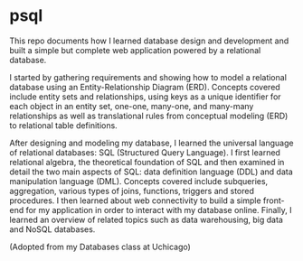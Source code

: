 # psql

This repo documents how I learned database design and development and built a simple but complete web application powered by a relational database.

I started by gathering requirements and showing how to model a relational database using an Entity-Relationship Diagram (ERD). Concepts covered include entity sets and relationships, using keys as a unique identifier for each object in an entity set, one-one, many-one, and many-many relationships as well as translational rules from conceptual modeling (ERD) to relational table definitions. 

After designing and modeling my database, I learned the universal language of relational databases: SQL (Structured Query Language). I first learned relational algebra, the theoretical foundation of SQL and then examined in detail the two main aspects of SQL: data definition language (DDL) and data manipulation language (DML). Concepts covered include subqueries, aggregation, various types of joins, functions, triggers and stored procedures. I then learned about web connectivity to build a simple front-end for my application in order to interact with my database online. Finally, I learned an overview of related topics such as data warehousing, big data and NoSQL databases.

(Adopted from my Databases class at Uchicago)
